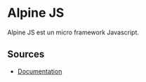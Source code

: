 # Alpine JS

Alpine JS est un micro framework Javascript.

## Sources

* [Documentation](https://alpinejs.dev/start-here)